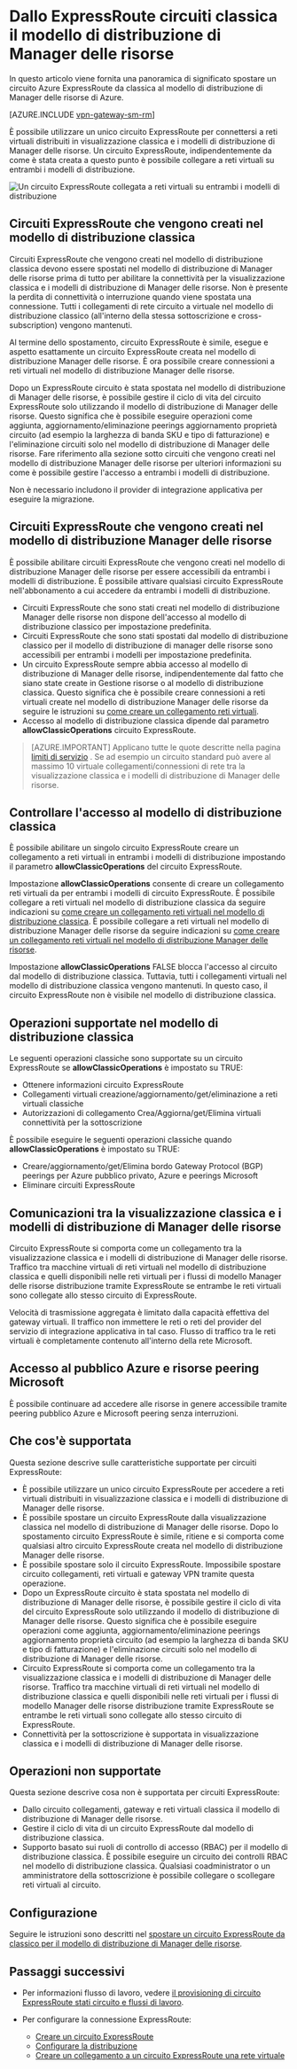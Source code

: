 <properties
   pageTitle="Dallo ExpressRoute circuiti classica di Manager delle risorse | Microsoft Azure"
   description="Questa pagina offre una panoramica di cosa è necessario conoscere bridging classica e i modelli di distribuzione di Manager delle risorse."
   documentationCenter="na"
   services="expressroute"
   authors="ganesr"
   manager="carmonm"
   editor=""/>
<tags
   ms.service="expressroute"
   ms.devlang="na"
   ms.topic="get-started-article"
   ms.tgt_pltfrm="na"
   ms.workload="infrastructure-services"
   ms.date="10/10/2016"
   ms.author="ganesr"/>

# <a name="moving-expressroute-circuits-from-the-classic-to-the-resource-manager-deployment-model"></a>Dallo ExpressRoute circuiti classica il modello di distribuzione di Manager delle risorse

In questo articolo viene fornita una panoramica di significato spostare un circuito Azure ExpressRoute da classica al modello di distribuzione di Manager delle risorse di Azure.

[AZURE.INCLUDE [vpn-gateway-sm-rm](../../includes/vpn-gateway-classic-rm-include.md)]

È possibile utilizzare un unico circuito ExpressRoute per connettersi a reti virtuali distribuiti in visualizzazione classica e i modelli di distribuzione di Manager delle risorse. Un circuito ExpressRoute, indipendentemente da come è stata creata a questo punto è possibile collegare a reti virtuali su entrambi i modelli di distribuzione.

![Un circuito ExpressRoute collegata a reti virtuali su entrambi i modelli di distribuzione](./media/expressroute-move/expressroute-move-1.png)

## <a name="expressroute-circuits-that-are-created-in-the-classic-deployment-model"></a>Circuiti ExpressRoute che vengono creati nel modello di distribuzione classica

Circuiti ExpressRoute che vengono creati nel modello di distribuzione classica devono essere spostati nel modello di distribuzione di Manager delle risorse prima di tutto per abilitare la connettività per la visualizzazione classica e i modelli di distribuzione di Manager delle risorse. Non è presente la perdita di connettività o interruzione quando viene spostata una connessione. Tutti i collegamenti di rete circuito a virtuale nel modello di distribuzione classico (all'interno della stessa sottoscrizione e cross-subscription) vengono mantenuti.

Al termine dello spostamento, circuito ExpressRoute è simile, esegue e aspetto esattamente un circuito ExpressRoute creata nel modello di distribuzione Manager delle risorse. È ora possibile creare connessioni a reti virtuali nel modello di distribuzione Manager delle risorse.

Dopo un ExpressRoute circuito è stata spostata nel modello di distribuzione di Manager delle risorse, è possibile gestire il ciclo di vita del circuito ExpressRoute solo utilizzando il modello di distribuzione di Manager delle risorse. Questo significa che è possibile eseguire operazioni come aggiunta, aggiornamento/eliminazione peerings aggiornamento proprietà circuito (ad esempio la larghezza di banda SKU e tipo di fatturazione) e l'eliminazione circuiti solo nel modello di distribuzione di Manager delle risorse. Fare riferimento alla sezione sotto circuiti che vengono creati nel modello di distribuzione Manager delle risorse per ulteriori informazioni su come è possibile gestire l'accesso a entrambi i modelli di distribuzione.

Non è necessario includono il provider di integrazione applicativa per eseguire la migrazione.

## <a name="expressroute-circuits-that-are-created-in-the-resource-manager-deployment-model"></a>Circuiti ExpressRoute che vengono creati nel modello di distribuzione Manager delle risorse

È possibile abilitare circuiti ExpressRoute che vengono creati nel modello di distribuzione Manager delle risorse per essere accessibili da entrambi i modelli di distribuzione. È possibile attivare qualsiasi circuito ExpressRoute nell'abbonamento a cui accedere da entrambi i modelli di distribuzione.

- Circuiti ExpressRoute che sono stati creati nel modello di distribuzione Manager delle risorse non dispone dell'accesso al modello di distribuzione classico per impostazione predefinita.
- Circuiti ExpressRoute che sono stati spostati dal modello di distribuzione classico per il modello di distribuzione di manager delle risorse sono accessibili per entrambi i modelli per impostazione predefinita.
- Un circuito ExpressRoute sempre abbia accesso al modello di distribuzione di Manager delle risorse, indipendentemente dal fatto che siano state create in Gestione risorse o al modello di distribuzione classica. Questo significa che è possibile creare connessioni a reti virtuali create nel modello di distribuzione Manager delle risorse da seguire le istruzioni su [come creare un collegamento reti virtuali](expressroute-howto-linkvnet-arm.md).
- Accesso al modello di distribuzione classica dipende dal parametro **allowClassicOperations** circuito ExpressRoute.

>[AZURE.IMPORTANT] Applicano tutte le quote descritte nella pagina [limiti di servizio](../azure-subscription-service-limits.md) . Se ad esempio un circuito standard può avere al massimo 10 virtuale collegamenti/connessioni di rete tra la visualizzazione classica e i modelli di distribuzione di Manager delle risorse.


## <a name="controlling-access-to-the-classic-deployment-model"></a>Controllare l'accesso al modello di distribuzione classica

È possibile abilitare un singolo circuito ExpressRoute creare un collegamento a reti virtuali in entrambi i modelli di distribuzione impostando il parametro **allowClassicOperations** del circuito ExpressRoute.

Impostazione **allowClassicOperations** consente di creare un collegamento reti virtuali da per entrambi i modelli di circuito ExpressRoute. È possibile collegare a reti virtuali nel modello di distribuzione classica da seguire indicazioni su [come creare un collegamento reti virtuali nel modello di distribuzione classica](expressroute-howto-linkvnet-classic.md). È possibile collegare a reti virtuali nel modello di distribuzione Manager delle risorse da seguire indicazioni su [come creare un collegamento reti virtuali nel modello di distribuzione Manager delle risorse](expressroute-howto-linkvnet-arm.md).

Impostazione **allowClassicOperations** FALSE blocca l'accesso al circuito dal modello di distribuzione classica. Tuttavia, tutti i collegamenti virtuali nel modello di distribuzione classica vengono mantenuti. In questo caso, il circuito ExpressRoute non è visibile nel modello di distribuzione classica.

## <a name="supported-operations-in-the-classic-deployment-model"></a>Operazioni supportate nel modello di distribuzione classica

Le seguenti operazioni classiche sono supportate su un circuito ExpressRoute se **allowClassicOperations** è impostato su TRUE:

 - Ottenere informazioni circuito ExpressRoute
 - Collegamenti virtuali creazione/aggiornamento/get/eliminazione a reti virtuali classiche
 - Autorizzazioni di collegamento Crea/Aggiorna/get/Elimina virtuali connettività per la sottoscrizione

È possibile eseguire le seguenti operazioni classiche quando **allowClassicOperations** è impostato su TRUE:

 - Creare/aggiornamento/get/Elimina bordo Gateway Protocol (BGP) peerings per Azure pubblico privato, Azure e peerings Microsoft
 - Eliminare circuiti ExpressRoute

## <a name="communication-between-the-classic-and-the-resource-manager-deployment-models"></a>Comunicazioni tra la visualizzazione classica e i modelli di distribuzione di Manager delle risorse

Circuito ExpressRoute si comporta come un collegamento tra la visualizzazione classica e i modelli di distribuzione di Manager delle risorse. Traffico tra macchine virtuali di reti virtuali nel modello di distribuzione classica e quelli disponibili nelle reti virtuali per i flussi di modello Manager delle risorse distribuzione tramite ExpressRoute se entrambe le reti virtuali sono collegate allo stesso circuito di ExpressRoute.

Velocità di trasmissione aggregata è limitato dalla capacità effettiva del gateway virtuali. Il traffico non immettere le reti o reti del provider del servizio di integrazione applicativa in tal caso. Flusso di traffico tra le reti virtuali è completamente contenuto all'interno della rete Microsoft.

## <a name="access-to-azure-public-and-microsoft-peering-resources"></a>Accesso al pubblico Azure e risorse peering Microsoft

È possibile continuare ad accedere alle risorse in genere accessibile tramite peering pubblico Azure e Microsoft peering senza interruzioni.  

## <a name="whats-supported"></a>Che cos'è supportata

Questa sezione descrive sulle caratteristiche supportate per circuiti ExpressRoute:

 - È possibile utilizzare un unico circuito ExpressRoute per accedere a reti virtuali distribuiti in visualizzazione classica e i modelli di distribuzione di Manager delle risorse.
 - È possibile spostare un circuito ExpressRoute dalla visualizzazione classica nel modello di distribuzione di Manager delle risorse. Dopo lo spostamento circuito ExpressRoute è simile, ritiene e si comporta come qualsiasi altro circuito ExpressRoute creata nel modello di distribuzione Manager delle risorse.
 - È possibile spostare solo il circuito ExpressRoute. Impossibile spostare circuito collegamenti, reti virtuali e gateway VPN tramite questa operazione.
 - Dopo un ExpressRoute circuito è stata spostata nel modello di distribuzione di Manager delle risorse, è possibile gestire il ciclo di vita del circuito ExpressRoute solo utilizzando il modello di distribuzione di Manager delle risorse. Questo significa che è possibile eseguire operazioni come aggiunta, aggiornamento/eliminazione peerings aggiornamento proprietà circuito (ad esempio la larghezza di banda SKU e tipo di fatturazione) e l'eliminazione circuiti solo nel modello di distribuzione di Manager delle risorse.
 - Circuito ExpressRoute si comporta come un collegamento tra la visualizzazione classica e i modelli di distribuzione di Manager delle risorse. Traffico tra macchine virtuali di reti virtuali nel modello di distribuzione classica e quelli disponibili nelle reti virtuali per i flussi di modello Manager delle risorse distribuzione tramite ExpressRoute se entrambe le reti virtuali sono collegate allo stesso circuito di ExpressRoute.
 - Connettività per la sottoscrizione è supportata in visualizzazione classica e i modelli di distribuzione di Manager delle risorse.

## <a name="whats-not-supported"></a>Operazioni non supportate

Questa sezione descrive cosa non è supportata per circuiti ExpressRoute:

 - Dallo circuito collegamenti, gateway e reti virtuali classica il modello di distribuzione di Manager delle risorse.
 - Gestire il ciclo di vita di un circuito ExpressRoute dal modello di distribuzione classica.
 - Supporto basato sui ruoli di controllo di accesso (RBAC) per il modello di distribuzione classica. È possibile eseguire un circuito dei controlli RBAC nel modello di distribuzione classica. Qualsiasi coadministrator o un amministratore della sottoscrizione è possibile collegare o scollegare reti virtuali al circuito.

## <a name="configuration"></a>Configurazione

Seguire le istruzioni sono descritti nel [spostare un circuito ExpressRoute da classico per il modello di distribuzione di Manager delle risorse](expressroute-howto-move-arm.md).

## <a name="next-steps"></a>Passaggi successivi

- Per informazioni flusso di lavoro, vedere [il provisioning di circuito ExpressRoute stati circuito e flussi di lavoro](expressroute-workflows.md).
- Per configurare la connessione ExpressRoute:

    - [Creare un circuito ExpressRoute](expressroute-howto-circuit-arm.md)
    - [Configurare la distribuzione](expressroute-howto-routing-arm.md)
    - [Creare un collegamento a un circuito ExpressRoute una rete virtuale](expressroute-howto-linkvnet-arm.md)
